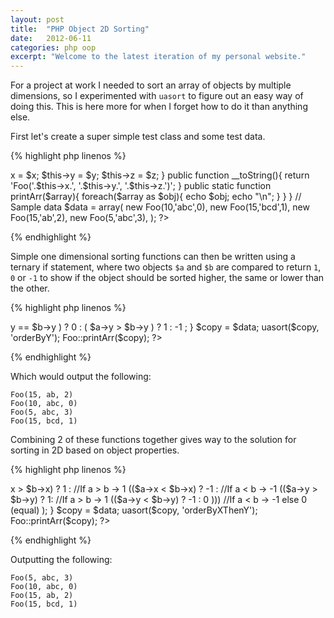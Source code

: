 ```yaml
---
layout: post
title:  "PHP Object 2D Sorting"
date:   2012-06-11
categories: php oop
excerpt: "Welcome to the latest iteration of my personal website."
---
```


For a project at work I needed to sort an array of objects by multiple dimensions, so I experimented with `uasort` to figure out an easy way of doing this. This is here more for when I forget how to do it than anything else.

First let's create a super simple test class and some test data.

{% highlight php linenos %}
<?php
    Class Foo {
        public $x, $y, $z;

        public function __construct($x, $y, $z){
            $this->x = $x;
            $this->y = $y;
            $this->z = $z;
        }

        public function __toString(){
            return 'Foo('.$this->x.', '.$this->y.', '.$this->z.')';
        }

        public static function printArr($array){
            foreach($array as $obj){
                echo $obj;
                echo "\n";
            }
        }
    }

    // Sample data
    $data = array(
        new Foo(10,'abc',0),
        new Foo(15,'bcd',1),
        new Foo(15,'ab',2),
        new Foo(5,'abc',3),
    );
?>
{% endhighlight %}

Simple one dimensional sorting functions can then be written using a ternary if statement, where two objects `$a` and `$b` are compared to return `1`, `0` or `-1` to show if the object should be sorted higher, the same or lower than the other.

{% highlight php linenos %}
<?php
    function orderByY($a, $b){
        return ( $a->y == $b->y ) ? 0 : ( $a->y > $b->y ) ? 1 : -1 ;
    }

    $copy = $data;
    uasort($copy, 'orderByY');
    Foo::printArr($copy);
?>
{% endhighlight %}

Which would output the following:

    Foo(15, ab, 2)
    Foo(10, abc, 0)
    Foo(5, abc, 3)
    Foo(15, bcd, 1)


Combining 2 of these functions together gives way to the solution for sorting in 2D based on object properties.

{% highlight php linenos %}
<?php
    function orderByXThenY($a,$b){
        return (
            ($a->x > $b->x) ? 1 :                      //If a > b ->  1
                (($a->x < $b->x) ? -1 :           //If a < b -> -1
                    (($a->y > $b->y) ? 1:               //If a > b ->  1
                        (($a->y < $b->y) ? -1 : 0 )))   //If a < b -> -1 else 0 (equal)
        );
    }

    $copy = $data;
    uasort($copy, 'orderByXThenY');
    Foo::printArr($copy);
?>
{% endhighlight %}

Outputting the following:

    Foo(5, abc, 3)
    Foo(10, abc, 0)
    Foo(15, ab, 2)
    Foo(15, bcd, 1)